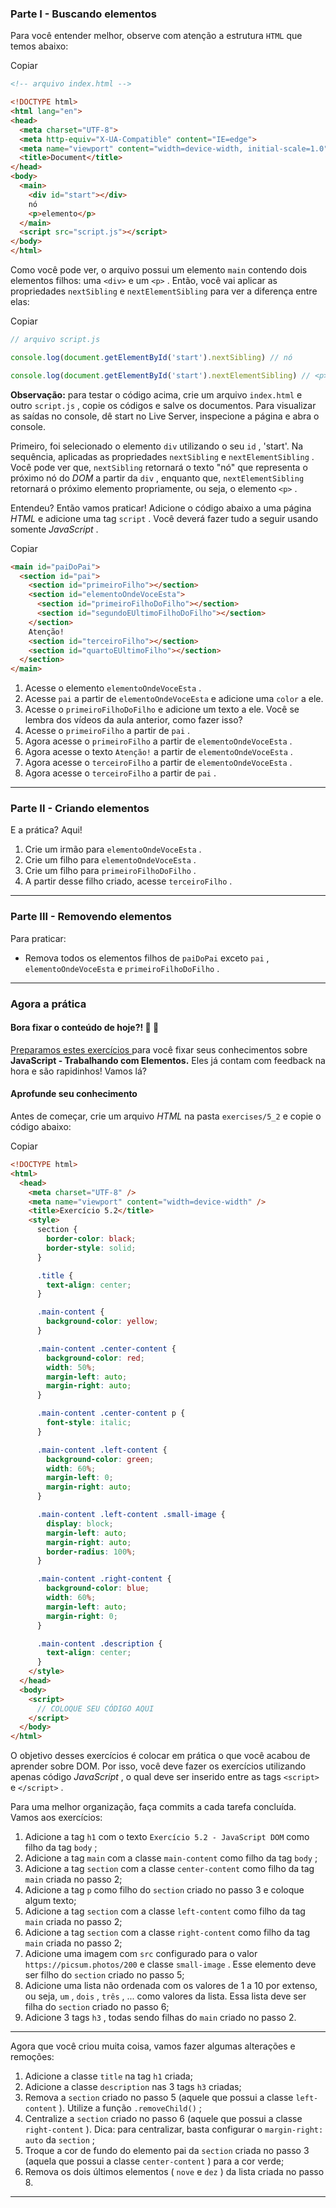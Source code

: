 ### Parte I - Buscando elementos

Para você entender melhor, observe com atenção a estrutura `HTML` que temos abaixo:

Copiar

```html
<!-- arquivo index.html -->

<!DOCTYPE html>
<html lang="en">
<head>
  <meta charset="UTF-8">
  <meta http-equiv="X-UA-Compatible" content="IE=edge">
  <meta name="viewport" content="width=device-width, initial-scale=1.0">
  <title>Document</title>
</head>
<body>  
  <main>
    <div id="start"></div>
    nó
    <p>elemento</p>
  </main>
  <script src="script.js"></script>
</body>
</html>
```

Como você pode ver, o arquivo possui um elemento `main` contendo dois elementos filhos: uma `<div>` e um `<p>` . Então, você vai aplicar as propriedades `nextSibling` e `nextElementSibling` para ver a diferença entre elas:

Copiar

```javascript
// arquivo script.js

console.log(document.getElementById('start').nextSibling) // nó

console.log(document.getElementById('start').nextElementSibling) // <p>elemento</p>
```

**Observação:** para testar o código acima, crie um arquivo `index.html` e outro `script.js` , copie os códigos e salve os documentos. Para visualizar as saídas no console, dê start no Live Server, inspecione a página e abra o console.

Primeiro, foi selecionado o elemento `div` utilizando o seu `id` , 'start'. Na sequência, aplicadas as propriedades `nextSibling` e `nextElementSibling` . Você pode ver que, `nextSibling` retornará o texto "nó" que representa o próximo nó do *DOM* a partir da `div` , enquanto que, `nextElementSibling` retornará o próximo elemento propriamente, ou seja, o elemento `<p>` .

Entendeu? Então vamos praticar! Adicione o código abaixo a uma página *HTML* e adicione uma tag `script` . Você deverá fazer tudo a seguir usando somente *JavaScript* .

Copiar

```html
<main id="paiDoPai">
  <section id="pai">
    <section id="primeiroFilho"></section>
    <section id="elementoOndeVoceEsta">
      <section id="primeiroFilhoDoFilho"></section>
      <section id="segundoEUltimoFilhoDoFilho"></section>
    </section>
    Atenção!
    <section id="terceiroFilho"></section>
    <section id="quartoEUltimoFilho"></section>
  </section>
</main>
```

1. Acesse o elemento `elementoOndeVoceEsta` .
2. Acesse `pai` a partir de `elementoOndeVoceEsta` e adicione uma `color` a ele.
3. Acesse o `primeiroFilhoDoFilho` e adicione um texto a ele. Você se lembra dos vídeos da aula anterior, como fazer isso?
4. Acesse o `primeiroFilho` a partir de `pai` .
5. Agora acesse o `primeiroFilho` a partir de `elementoOndeVoceEsta` .
6. Agora acesse o texto `Atenção!` a partir de `elementoOndeVoceEsta` .
7. Agora acesse o `terceiroFilho` a partir de `elementoOndeVoceEsta` .
8. Agora acesse o `terceiroFilho` a partir de `pai` .

------

### Parte II - Criando elementos

E a prática? Aqui!

1. Crie um irmão para `elementoOndeVoceEsta` .
2. Crie um filho para `elementoOndeVoceEsta` .
3. Crie um filho para `primeiroFilhoDoFilho` .
4. A partir desse filho criado, acesse `terceiroFilho` .

---

### Parte III - Removendo elementos

Para praticar:

- Remova todos os elementos filhos de `paiDoPai` exceto `pai` , `elementoOndeVoceEsta` e `primeiroFilhoDoFilho` .

---

### Agora a prática

#### Bora fixar o conteúdo de hoje?! 🎯 💪

[Preparamos estes exercícios ](https://be-trybe.typeform.com/to/Rib1Qkah?typeform-medium=embed-snippet)para você fixar seus conhecimentos sobre **JavaScript - Trabalhando com Elementos.** Eles já contam com feedback na hora e são rapidinhos! Vamos lá?

#### Aprofunde seu conhecimento

Antes de começar, crie um arquivo *HTML* na pasta `exercises/5_2` e copie o código abaixo:

Copiar

```html
<!DOCTYPE html>
<html>
  <head>
    <meta charset="UTF-8" />
    <meta name="viewport" content="width=device-width" />
    <title>Exercício 5.2</title>
    <style>
      section {
        border-color: black;
        border-style: solid;
      }

      .title {
        text-align: center;
      }

      .main-content {
        background-color: yellow;
      }

      .main-content .center-content {
        background-color: red;
        width: 50%;
        margin-left: auto;
        margin-right: auto;
      }

      .main-content .center-content p {
        font-style: italic;
      }

      .main-content .left-content {
        background-color: green;
        width: 60%;
        margin-left: 0;
        margin-right: auto;
      }

      .main-content .left-content .small-image {
        display: block;
        margin-left: auto;
        margin-right: auto;
        border-radius: 100%;
      }

      .main-content .right-content {
        background-color: blue;
        width: 60%;
        margin-left: auto;
        margin-right: 0;
      }

      .main-content .description {
        text-align: center;
      }
    </style>
  </head>
  <body>
    <script>
      // COLOQUE SEU CÓDIGO AQUI
    </script>
  </body>
</html>
```

O objetivo desses exercícios é colocar em prática o que você acabou de aprender sobre DOM. Por isso, você deve fazer os exercícios utilizando apenas código *JavaScript* , o qual deve ser inserido entre as tags `<script>` e `</script>` .

Para uma melhor organização, faça commits a cada tarefa concluída. Vamos aos exercícios:

1. Adicione a tag `h1` com o texto `Exercício 5.2 - JavaScript DOM` como filho da tag `body` ;
2. Adicione a tag `main` com a classe `main-content` como filho da tag `body` ;
3. Adicione a tag `section` com a classe `center-content` como filho da tag `main` criada no passo 2;
4. Adicione a tag `p` como filho do `section` criado no passo 3 e coloque algum texto;
5. Adicione a tag `section` com a classe `left-content` como filho da tag `main` criada no passo 2;
6. Adicione a tag `section` com a classe `right-content` como filho da tag `main` criada no passo 2;
7. Adicione uma imagem com `src` configurado para o valor `https://picsum.photos/200` e classe `small-image` . Esse elemento deve ser filho do `section` criado no passo 5;
8. Adicione uma lista não ordenada com os valores de 1 a 10 por extenso, ou seja, `um` , `dois` , `três` , ... como valores da lista. Essa lista deve ser filha do `section` criado no passo 6;
9. Adicione 3 tags `h3` , todas sendo filhas do `main` criado no passo 2.

------

Agora que você criou muita coisa, vamos fazer algumas alterações e remoções:

1. Adicione a classe `title` na tag `h1` criada;
2. Adicione a classe `description` nas 3 tags `h3` criadas;
3. Remova a `section` criado no passo 5 (aquele que possui a classe `left-content` ). Utilize a função `.removeChild()` ;
4. Centralize a `section` criado no passo 6 (aquele que possui a classe `right-content` ). Dica: para centralizar, basta configurar o `margin-right: auto` da `section` ;
5. Troque a cor de fundo do elemento pai da `section` criada no passo 3 (aquela que possui a classe `center-content` ) para a cor verde;
6. Remova os dois últimos elementos ( `nove` e `dez` ) da lista criada no passo 8.

------